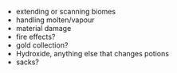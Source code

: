- extending or scanning biomes
- handling molten/vapour
- material damage
- fire effects?
- gold collection?
- Hydroxide, anything else that changes potions
- sacks?
